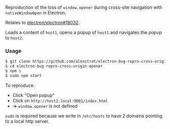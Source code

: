 Reproduction of the loss of `window.opener` during cross-site navigation with `nativeWindowOpen` in Electron.

Relates to [electron/electron#18032](https://github.com/electron/electron/issues/18032).

Loads a content of `host1`, opens a popup of `host1` and navigates the popup to `host2`.

### Usage

```sh
$ git clone https://github.com/alexstrat/electron-bug-repro-cross-origin-opener.git
$ cd electron-bug-repro-cross-origin-opener
$ npm i
$ sudo npm start
```

To reproduce:
- Click "Open popup"
- Click on `http://host2.local:9001/index.html`
- => `window.opener` is not defined


`sudo` is required because we write in `/etc/hosts` to have 2 domains pointing to a local http server.